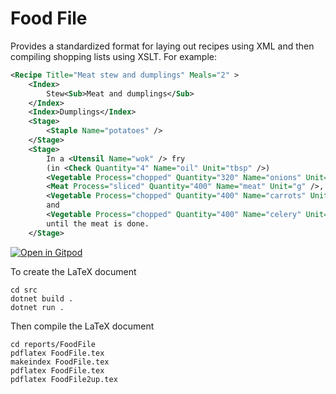 Food File
=========

Provides a standardized format for laying out recipes using XML
and then compiling shopping lists using XSLT.
For example:

```xml
<Recipe Title="Meat stew and dumplings" Meals="2" >
    <Index>
        Stew<Sub>Meat and dumplings</Sub>
    </Index>
    <Index>Dumplings</Index>
    <Stage>
        <Staple Name="potatoes" />
    </Stage>
    <Stage>
        In a <Utensil Name="wok" /> fry
        (in <Check Quantity="4" Name="oil" Unit="tbsp" />)
        <Vegetable Process="chopped" Quantity="320" Name="onions" Unit="g" />,
        <Meat Process="sliced" Quantity="400" Name="meat" Unit="g" />,
        <Vegetable Process="chopped" Quantity="400" Name="carrots" Unit="g" />
        and
        <Vegetable Process="chopped" Quantity="400" Name="celery" Unit="g" />
        until the meat is done.
    </Stage>
```

[![Open in Gitpod](https://gitpod.io/button/open-in-gitpod.svg)](https://gitpod.io/#https://github.com/joejcollins/harmony-angel/)

To create the LaTeX document

    cd src
    dotnet build .
    dotnet run .

Then compile the LaTeX document

    cd reports/FoodFile
	pdflatex FoodFile.tex
	makeindex FoodFile.tex
	pdflatex FoodFile.tex
	pdflatex FoodFile2up.tex
